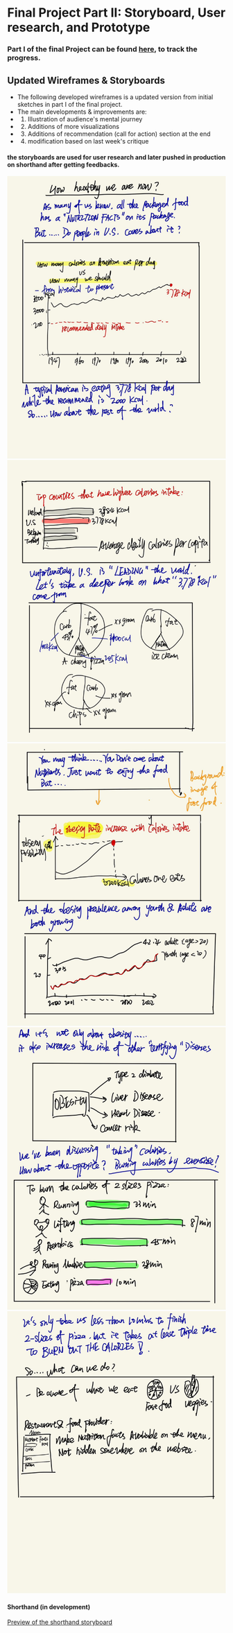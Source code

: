 # Final Project Part II: Storyboard, User research, and Prototype
### Part I of the final Project can be found [here](https://ireneziyouli.github.io/data-visualization-portfolio/Final_project_idea), to track the progress.

## Updated Wireframes & Storyboards
- The following developed wireframes is a updated version from initial sketches in part I of the final project.
- The main developments & improvements are:
- 1. Illustration of audience's mental journey
- 2. Additions of more visualizations 
- 3. Additions of recommendation (call for action) section at the end
- 4. modification based on last week's critique

#### the storyboards are used for user research and later pushed in production on shorthand after getting feedbacks.
![fig1](/img/part2_1.jpg)
![fig2](/img/part2_2.jpg)
![fig3](/img/part2_3.jpg)
![fig4](/img/part2_4.jpg)
![fig5](/img/part2_5.jpg)


#### Shorthand (in development)
[Preview of the shorthand storyboard](https://preview.shorthand.com/e8jbm79uX6HjcrJE)
